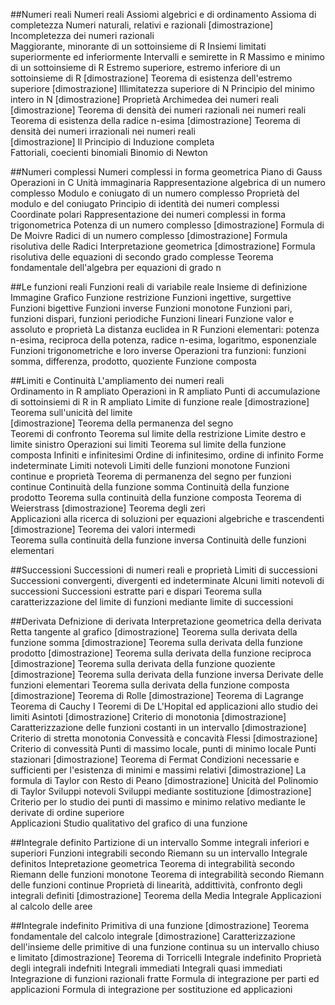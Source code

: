 ##Numeri reali
                    Numeri reali
                    Assiomi algebrici e di ordinamento
                    Assioma di completezza
                    Numeri naturali, relativi e razionali
    [dimostrazione] Incompletezza dei numeri razionali 									
                    Maggiorante, minorante di un sottoinsieme di R
                    Insiemi limitati superiormente ed inferiormente
                    Intervalli e semirette in R
                    Massimo e minimo di un sottoinsieme di R
                    Estremo superiore, estremo inferiore di un sottoinsieme di R
    [dimostrazione] Teorema di esistenza dell'estremo superiore 
    [dimostrazione] Illimitatezza superiore di N
                    Principio del minimo intero in N
    [dimostrazione] Proprietà Archimedea dei numeri reali 								
    [dimostrazione] Teorema di densità dei numeri razionali nei numeri reali 			
                    Teorema di esistenza della radice n-esima
    [dimostrazione] Teorema di densità dei numeri irrazionali nei numeri reali 			
    [dimostrazione] Il Principio di Induzione completa 									
                    Fattoriali, coecienti binomiali
                    Binomio di Newton

##Numeri complessi 
                    Numeri complessi in forma geometrica
                    Piano di Gauss
                    Operazioni in C
                    Unità immaginaria
                    Rappresentazione algebrica di un numero complesso
                    Modulo e coniugato di un numero complesso
                    Proprietà del modulo e del coniugato
                    Principio di identità dei numeri complessi
                    Coordinate polari
                    Rappresentazione dei numeri complessi in forma trigonometrica
                    Potenza di un numero complesso
    [dimostrazione] Formula di De Moivre
                    Radici di un numero complesso
    [dimostrazione] Formula risolutiva delle Radici
                    Interpretazione geometrica
    [dimostrazione] Formula risolutiva delle equazioni di secondo grado complesse
                    Teorema fondamentale dell'algebra per equazioni di grado n
    
##Le funzioni reali
                    Funzioni reali di variabile reale
                    Insieme di definizione
                    Immagine
                    Grafico
                    Funzione restrizione
                    Funzioni ingettive, surgettive
                    Funzioni bigettive
                    Funzioni inverse
                    Funzioni monotone
                    Funzioni pari, funzioni dispari, funzioni periodiche
                    Funzioni lineari
                    Funzione valor  e assoluto e proprietà
                    La distanza euclidea in R
                    Funzioni elementari: potenza n-esima, reciproca della potenza, radice n-esima, logaritmo, esponenziale
                    Funzioni trigonometriche e loro inverse
                    Operazioni tra funzioni: funzioni somma, differenza, prodotto, quoziente
                    Funzione composta

##Limiti e Continuità
                    L'ampliamento dei numeri reali 								
                    Ordinamento in R ampliato
                    Operazioni in R ampliato
                    Punti di accumulazione di sottoinsiemi di R in R ampliato
                    Limite di funzione reale
    [dimostrazione] Teorema sull'unicità del limite 													
    [dimostrazione] Teorema della permanenza del segno												
                    Teoremi di confronto
                    Teorema sul limite della restrizione
                    Limite destro e limite sinistro
                    Operazioni sui limiti
                    Teorema sul limite della funzione composta
                    Infiniti e infinitesimi
                    Ordine di infinitesimo, ordine di infinito
                    Forme indeterminate
                    Limiti notevoli
                    Limiti delle funzioni monotone
                    Funzioni continue e proprietà
                    Teorema di permanenza del segno per funzioni continue
                    Continuità della funzione somma
                    Continuità della funzione prodotto
                    Teorema sulla continuità della funzione composta
                    Teorema di Weierstrass
    [dimostrazione] Teorema degli zeri																
                    Applicazioni alla ricerca di soluzioni per equazioni algebriche e trascendenti	
    [dimostrazione] Teorema dei valori intermedi 													
                    Teorema sulla continuità della funzione inversa
                    Continuità delle funzioni elementari

##Successioni
                    Successioni di numeri reali e proprietà
                    Limiti di successioni
                    Successioni convergenti, divergenti ed indeterminate
                    Alcuni limiti notevoli di successioni
                    Successioni estratte pari e dispari
                    Teorema sulla caratterizzazione del limite di funzioni mediante limite di successioni

##Derivata
                    Defnizione di derivata
                    Interpretazione geometrica della derivata
                    Retta tangente al grafico
    [dimostrazione] Teorema sulla derivata della funzione somma
    [dimostrazione] Teorema sulla derivata della funzione prodotto
    [dimostrazione] Teorema sulla derivata della funzione reciproca
    [dimostrazione] Teorema sulla derivata della funzione quoziente
    [dimostrazione] Teorema sulla derivata della funzione inversa
                    Derivate delle funzioni elementari
                    Teorema sulla derivata della funzione composta
    [dimostrazione] Teorema di Rolle
    [dimostrazione] Teorema di Lagrange
                    Teorema di Cauchy
                    I Teoremi di De L'Hopital ed applicazioni allo studio dei limiti
                    Asintoti
    [dimostrazione] Criterio di monotonia
    [dimostrazione] Caratterizzazione delle funzioni costanti in un intervallo
    [dimostrazione] Criterio di stretta monotonia
                    Convessità e concavità
                    Flessi
    [dimostrazione] Criterio di convessità
                    Punti di massimo locale, punti di minimo locale
                    Punti stazionari
    [dimostrazione] Teorema di Fermat
                    Condizioni necessarie e sufficienti per l'esistenza di minimi e massimi relativi
    [dimostrazione] La formula di Taylor con Resto di Peano
    [dimostrazione] Unicità del Polinomio di Taylor
                    Sviluppi notevoli
                    Sviluppi mediante sostituzione
    [dimostrazione] Criterio per lo studio dei punti di massimo e minimo relativo mediante le derivate di ordine superiore 	
                    Applicazioni
                    Studio qualitativo del grafico di una funzione

##Integrale definito
                    Partizione di un intervallo
                    Somme integrali inferiori e superiori
                    Funzioni integrabili secondo Riemann su un intervallo
                    Integrale definitos
                    Intepretazione geometrica
                    Teorema di integrabilità secondo Riemann delle funzioni monotone
                    Teorema di integrabilità secondo Riemann delle funzioni continue
                    Proprietà di linearità, addittività, confronto degli integrali definiti
    [dimostrazione] Teorema della Media Integrale
                    Applicazioni al calcolo delle aree

##Integrale indefinito
                    Primitiva di una funzione
    [dimostrazione] Teorema fondamentale del calcolo integrale
    [dimostrazione] Caratterizzazione dell'insieme delle primitive di una funzione continua su un intervallo chiuso e limitato
    [dimostrazione] Teorema di Torricelli
                    Integrale indefinito
                    Proprietà degli integrali indefniti
                    Integrali immediati
                    Integrali quasi immediati
                    Integrazione di funzioni razionali fratte
                    Formula di integrazione per parti ed applicazioni
                    Formula di integrazione per sostituzione ed applicazioni
